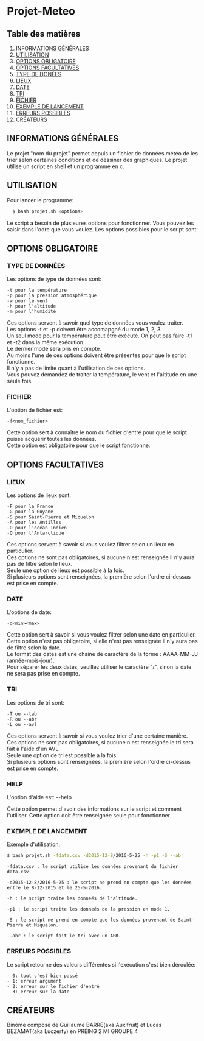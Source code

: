 # Projet-Meteo


## Table des matières
1. [INFORMATIONS GÉNÉRALES](#informations-générales)
2. [UTILISATION](#utilisation)
3. [OPTIONS OBLIGATOIRE](#options-obligatoire)
4. [OPTIONS FACULTATIVES](#options-facultatives)
5. [TYPE DE DONÉES](#type-de-données)
6. [LIEUX](#lieux)
7. [DATE](#date)
8. [TRI](#tri)
9. [FICHIER](#fichier)
10. [EXEMPLE DE LANCEMENT](#exemple-de-lancement)
11. [ERREURS POSSIBLES](#erreurs-possibles)
12. [CRÉATEURS](#créateurs)

## INFORMATIONS GÉNÉRALES

Le projet "nom du projet" permet depuis un fichier de données météo de les trier selon certaines conditions et de dessiner des graphiques. Le projet utilise un script en shell et un programme en c.

## UTILISATION

Pour lancer le programme:
```bash
  $ bash projet.sh <options>
```
Le script a besoin de plusieures options pour fonctionner. Vous pouvez les saisir dans l'odre que vous voulez.
Les options possibles pour le script sont:

## OPTIONS OBLIGATOIRE

### TYPE DE DONNÉES

Les options de type de données sont:

	-t pour la température
	-p pour la pression atmosphérique
	-w pour le vent
	-h pour l'altitude
	-m pour l'humidité

Ces options servent à savoir quel type de données vous voulez traiter. <br />
Les options -t et -p doivent être accomapgné du mode 1, 2, 3. <br />
Un seul mode pour la température peut être exécuté. On peut pas faire -t1 et -t2 dans la même exécution. <br />
Le dernier mode sera pris en compte. <br />
Au moins l'une de ces options doivent être présentes pour que le script fonctionne. <br />
Il n'y a pas de limite quant à l'utilisation de ces options. <br />
Vous pouvez demandez de traiter la température, le vent et l'altitude en une seule fois. <br />

### FICHIER

L'option de fichier est:

	-f<nom_fichier>
	
Cette option sert à connaître le nom du fichier d'entré pour que le script puisse acquérir toutes les données. <br />
Cette option est obligatoire pour que le script fonctionne. <br />

## OPTIONS FACULTATIVES

### LIEUX

Les options de lieux sont:

	-F pour la France
	-G pour la Guyane
	-S pour Saint-Pierre et Miquelon
	-A pour les Antilles
	-O pour l'océan Indien
	-Q pour l'Antarctique

Ces options servent à savoir si vous voulez filtrer selon un lieux en particulier. <br />
Ces options ne sont pas obligatoires, si aucune n'est renseignée il n'y aura pas de filtre selon le lieux. <br />
Seule une option de lieux est possible à la fois. <br />
Si plusieurs options sont renseignées, la première selon l'ordre ci-dessus est prise en compte. <br />

### DATE

L'options de date:

	-d<min><max>

Cette option sert à savoir si vous voulez filtrer selon une date en particulier. <br />
Cette option n'est pas obligatoire, si elle n'est pas renseignée il n'y aura pas de filtre selon la date. <br />
Le format des dates est une chaine de caractère de la forme : AAAA-MM-JJ (année-mois-jour). <br />
Pour séparer les deux dates, veuillez utiliser le caractère "/", sinon la date ne sera pas prise en compte. <br />

### TRI

Les options de tri sont:

	-T ou --tab
	-R ou --abr
	-L ou --avl

Ces options servent à savoir si vous voulez trier d'une certaine manière. <br />
Ces options ne sont pas obligatoires, si aucune n'est renseignée le tri sera fait à l'aide d'un AVL. <br />
Seule une option de tri est possible à la fois. <br />
Si plusieurs options sont renseignées, la première selon l'ordre ci-dessus est prise en compte. <br />

### HELP

L'option d'aide est:
	--help

Cette option permet d'avoir des informations sur le script et comment l'utiliser.
Cette option doit être renseignée seule pour fonctionner

### EXEMPLE DE LANCEMENT

Exemple d'utilisation:

```bash
$ bash projet.sh -fdata.csv -d2015-12-8/2016-5-25 -h -p1 -S --abr
```

	-fdata.csv : le script utilise les données provenant du fichier data.csv.
	
	-d2015-12-8/2016-5-25 : le script ne prend en compte que les données entre le 8-12-2015 et le 25-5-2016.
	
	-h : le script traite les donneés de l'altitude.
	
	-p1 : le script traite les donneés de la pression en mode 1.
	
	-S : le script ne prend en compte que les données provenant de Saint-Pierre et Miquelon.
	
	--abr : le script fait le tri avec un ABR.

### ERREURS POSSIBLES

Le script retourne des valeurs différentes si l'exécution s'est bien déroulée:

	- 0: tout c'est bien passé
	- 1: erreur argument
	- 2: erreur sur le fichier d'entré
	- 3: erreur sur la date

## CRÉATEURS

Binôme composé de Guillaume BARRÉ(aka Auxifruit) et Lucas BEZAMAT(aka Luczerty) en PRÉING 2 MI GROUPE 4
